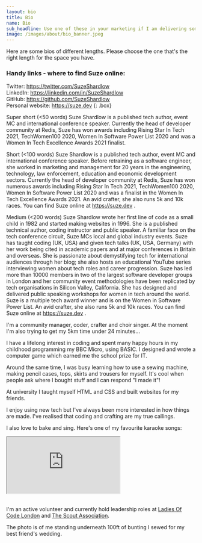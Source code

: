 ```yaml
---
layout: bio
title: Bio
name: Bio
sub_headline: Use one of these in your marketing if I am delivering something for you.
image: /images/about/bio_banner.jpeg
---
```


Here are some bios of different lengths.  Please choose the one that's the right length for the space you have.

### Handy links - where to find Suze online:
Twitter: https://twitter.com/SuzeShardlow<br>
LinkedIn: https://linkedin.com/in/SuzeShardlow<br>
GitHub: https://github.com/SuzeShardlow<br>
Personal website: https://suze.dev
{: .box}

Super short (<50 words)
Suze Shardlow is a published tech author, event MC and international conference speaker.  Currently the head of developer community at Redis, Suze has won awards including Rising Star In Tech 2021, TechWomen100 2020, Women In Software Power List 2020 and was a Women In Tech Excellence Awards 2021 finalist.


Short (<100 words)
Suze Shardlow is a published tech author, event MC and international conference speaker.  Before retraining as a software engineer, she worked in marketing and management for 20 years in the engineering, technology, law enforcement, education and economic development sectors.  Currently the head of developer community at Redis, Suze has won numerous awards including Rising Star In Tech 2021, TechWomen100 2020, Women In Software Power List 2020 and was a finalist in the Women In Tech Excellence Awards 2021.  An avid crafter, she also runs 5k and 10k races.  You can find Suze online at https://suze.dev .


Medium (<200 words)
Suze Shardlow wrote her first line of code as a small child in 1982 and started making websites in 1996.  She is a published technical author, coding instructor and public speaker.  A familiar face on the tech conference circuit, Suze MCs local and global industry events.  Suze has taught coding (UK, USA) and given tech talks (UK, USA, Germany) with her work being cited in academic papers and at major conferences in Britain and overseas.  She is passionate about demystifying tech for international audiences through her blog; she also hosts an educational YouTube series interviewing women about tech roles and career progression.  Suze has led more than 10000 members in two of the largest software developer groups in London and her community event methodologies have been replicated by tech organisations in Silicon Valley, California.  She has designed and delivered public speaking workshops for women in tech around the world.  Suze is a multiple tech award winner and is on the Women in Software Power List.  An avid crafter, she also runs 5k and 10k races.  You can find Suze online at https://suze.dev .




I'm a community manager, coder, crafter and choir singer.  At the moment I'm also trying to get my 5km time under 24 minutes...

I have a lifelong interest in coding and spent many happy hours in my childhood programming my BBC Micro, using BASIC. I designed and wrote a computer game which earned me the school prize for IT.

Around the same time, I was busy learning how to use a sewing machine, making pencil cases, tops, skirts and trousers for myself.  It's cool when people ask where I bought stuff and I can respond "I made it"!

At university I taught myself HTML and CSS and built websites for my friends.

I enjoy using new tech but I've always been more interested in how things are made. I've realised that coding and crafting are my true callings.

I also love to bake and sing.  Here's one of my favourite karaoke songs:

<div class="embed-responsive embed-responsive-16by9">
  <iframe class="embed-responsive-item" src="https://www.youtube.com/embed/6ul-cZyuYq4" allowfullscreen></iframe>
</div><br/>

I'm an active volunteer and currently hold leadership roles at [Ladies Of Code London](https://www.ladiesofcode.com) and [The Scout Association](https://www.scouts.org.uk).

The photo is of me standing underneath 100ft of bunting I sewed for my best friend's wedding.
